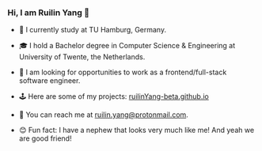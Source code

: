 <!--
**RuilinYang-beta/RuilinYang-beta** is a ✨ _special_ ✨ repository because its `README.md` (this file) appears on your GitHub profile.

Here are some ideas to get you started:

- 🔭 I’m currently working on ...
- 🌱 I’m currently learning ...
- 👯 I’m looking to collaborate on ...
- 🤔 I’m looking for help with ...
- 💬 Ask me about ...
- 📫 How to reach me: ...
- 😄 Pronouns: ...
- ⚡ Fun fact: ...
-->

### Hi, I am Ruilin Yang 👋

- 📜 I currently study at TU Hamburg, Germany.

- 🎓 I hold a Bachelor degree in Computer Science & Engineering at University of Twente, the Netherlands.
- 🔨 I am looking for opportunities to work as a frontend/full-stack software engineer.
- 🕹️ Here are some of my projects: [ruilinYang-beta.github.io](http://ruilinYang-beta.github.io)
- 🤝 You can reach me at ruilin.yang@protonmail.com.
- 😊 Fun fact: I have a nephew that looks very much like me! And yeah we are good friend!
